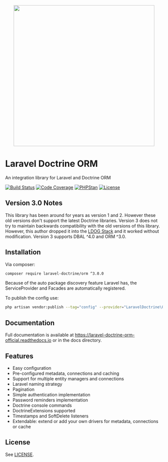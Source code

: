 <p align="center">
    <img src="https://placehold.co/10x10/337ab7/337ab7.png" width="100%" height="15px">
    <img width="450px" src="https://github.com/laravel-doctrine/orm/blob/3.0.x/logo.svg"/>
</p>

Laravel Doctrine ORM
====================

An integration library for Laravel and Doctrine ORM

[![Build Status](https://github.com/laravel-doctrine/orm/actions/workflows/continuous-integration.yml/badge.svg)](https://github.com/laravel-doctrine/orm/actions/workflows/continuous-integration.yml?query=branch%3Amain)
[![Code Coverage](https://codecov.io/gh/laravel-doctrine/orm/branch/main/graphs/badge.svg)](https://codecov.io/gh/laravel-doctrine/orm/branch/3.0.x)
[![PHPStan](https://img.shields.io/badge/PHPStan-level%201-brightgreen.svg)](https://img.shields.io/badge/PHPStan-level%201-brightgreen.svg)
[![License](https://poser.pugx.org/laravel-doctrine/orm/license)](//packagist.org/packages/laravel-doctrine/orm)

Version 3.0 Notes
-----------------

This library has been around for years as version 1 and 2.  However these old versions don't
support the latest Doctrine libraries.  Version 3 does not try to maintain backwards compatibility
with the old versions of this library.  However, this author dropped it into the
[LDOG Stack](https://ldog.apiskeletons.dev)
and it worked without modification.  Version 3 supports DBAL ^4.0 and ORM ^3.0.


Installation
------------

Via composer:

```bash
composer require laravel-doctrine/orm ^3.0.0
```

Because of the auto package discovery feature Laravel has, the ServiceProvider and Facades 
are automatically registered.

To publish the config use:

```bash
php artisan vendor:publish --tag="config" --provider="LaravelDoctrine\ORM\DoctrineServiceProvider"
```


Documentation
-------------

Full documentation is available at https://laravel-doctrine-orm-official.readthedocs.io
or in the docs directory.


Features
--------

* Easy configuration
* Pre-configured metadata, connections and caching
* Support for multiple entity managers and connections
* Laravel naming strategy
* Pagination
* Simple authentication implementation
* Password reminders implementation
* Doctrine console commands
* DoctrineExtensions supported
* Timestamps and SoftDelete listeners
* Extendable: extend or add your own drivers for metadata, connections or cache


License
-------

See [LICENSE](https://github.com/laravel-doctrine/orm/blob/master/LICENSE).

